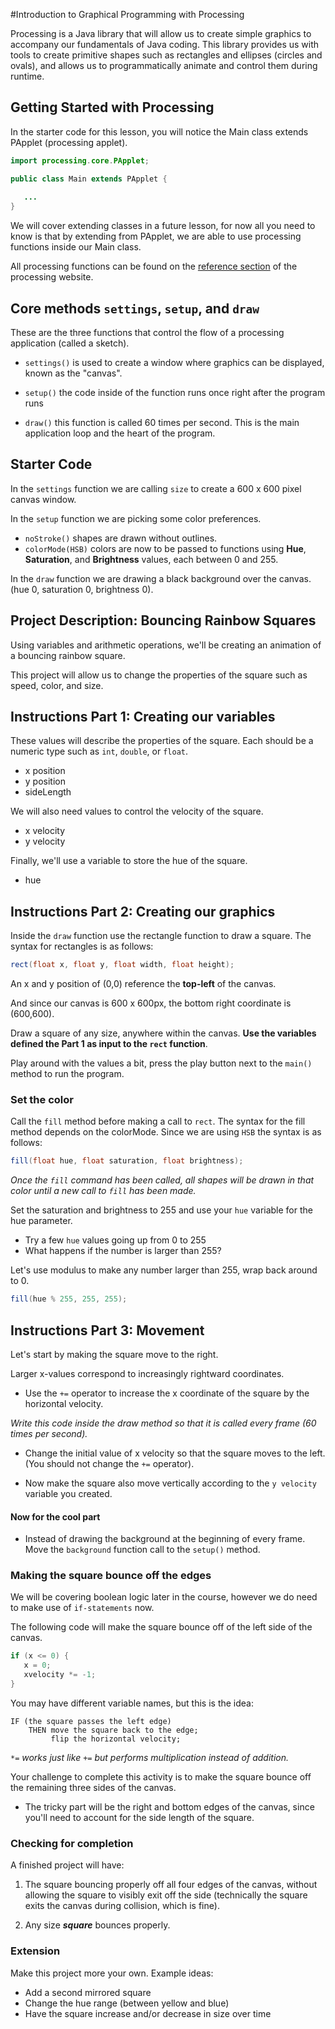 #Introduction to Graphical Programming with Processing

Processing is a Java library that will allow us to create simple 
graphics to accompany our fundamentals of Java coding. 
This library provides us with tools to create primitive shapes such
as rectangles and ellipses (circles and ovals), and allows us to 
programmatically animate and control them during runtime.

## Getting Started with Processing
 In the starter code for this lesson, you will notice the Main class
 extends PApplet (processing applet). 
 
 ```java
import processing.core.PApplet;

public class Main extends PApplet {
    
    ...
}
```
 
 We will cover extending classes
 in a future lesson, for now all you need to know is that by
 extending from PApplet, we are able to use processing functions
 inside our Main class.
 
 All processing functions can be found on the 
 [reference section](https://www.processing.org/reference) of
 the processing website.
 
 ## Core methods `settings`, `setup`, and `draw`
 
 These are the three functions that control the flow of a processing
 application (called a sketch).
 
 * `settings()` is used to create a window where graphics can be 
 displayed, known as the "canvas".
 
 * `setup()` the code inside of the function runs once right after the 
 program runs
 
 * `draw()` this function is called 60 times per second. This is 
 the main application loop and the heart of the program.
 
 ## Starter Code
 
 In the `settings` function we are calling `size` to create a 600
 x 600 pixel canvas window.
 
 In the `setup` function we are picking some color preferences.
 
 - `noStroke()` shapes are drawn without outlines.
 - `colorMode(HSB)` colors are now to be passed to functions using 
 **Hue**, **Saturation**, and **Brightness** values, each between 0 and 255.
 
 In the `draw` function we are drawing a black background over 
 the canvas. (hue 0, saturation 0, brightness 0).
 
 ## Project Description: Bouncing Rainbow Squares
 
 Using variables and arithmetic operations, we'll be creating an
 animation of a bouncing rainbow square.
 
 This project will allow us to change the properties of the
 square such as speed, color, and size.
 
 ## Instructions Part 1: Creating our variables
 
 These values will describe the properties of the square.
 Each should be a numeric type such as `int`, `double`, or `float`.
 
 - x position
 - y position
 - sideLength
 
 We will also need values to control the velocity of the square.
 
 - x velocity
 - y velocity
 
 Finally, we'll use a variable to store the hue of the square.
 
 - hue
 
 ## Instructions Part 2: Creating our graphics
 
 Inside the `draw` function use the rectangle function to draw a
 square. The syntax for rectangles is as follows:
 
 ```java
rect(float x, float y, float width, float height);
```

An x and y position of (0,0) reference the **top-left** of the canvas.

And since our canvas is 600 x 600px, the bottom right coordinate 
is (600,600).

Draw a square of any size, anywhere within the canvas. **Use the 
variables defined the Part 1 as input to the `rect` function**.

Play around with the values a bit, press the play button next to the
`main()` method to run the program.

### Set the color

Call the `fill` method before making a call to `rect`. The syntax
for the fill method depends on the colorMode. Since we are using `HSB`
the syntax is as follows:

```java
fill(float hue, float saturation, float brightness);
```

*Once the `fill` command has been called, all shapes will be drawn in
that color until a new call to `fill` has been made.*

Set the saturation and brightness to 255 and use your `hue` 
variable for the hue parameter.

- Try a few `hue` values going up from 0 to 255
- What happens if the number is larger than 255?

Let's use modulus to make any number larger than 255, wrap back
around to 0.

```java
fill(hue % 255, 255, 255);
```

## Instructions Part 3: Movement

Let's start by making the square move to the right.

Larger x-values correspond to increasingly rightward coordinates.

 * Use the `+=` operator to increase the x coordinate of the square
by the horizontal velocity.

*Write this code inside the draw method so that it is called 
every frame (60 times per second).*

 * Change the initial value of x velocity so that the square
 moves to the left. (You should not change the `+=` operator).
 
 * Now make the square also move vertically according to the 
 `y velocity` variable you created.
 
 #### Now for the cool part
 
 * Instead of drawing the background at the beginning of every frame.
 Move the `background` function call to the `setup()` method.
 
 ### Making the square bounce off the edges
 
 We will be covering boolean logic later in the course, however
 we do need to make use of `if-statements` now.
 
 The following code will make the square bounce off of the left 
 side of the canvas.
 
 ```java
if (x <= 0) {
    x = 0;
    xvelocity *= -1;
}
```

You may have different variable names, but this is the idea:

```
IF (the square passes the left edge)
    THEN move the square back to the edge;
         flip the horizontal velocity;
```

*`*=` works just like `+=` but performs multiplication instead 
of addition.*

Your challenge to complete this activity is to make the square
bounce off the remaining three sides of the canvas.

* The tricky part will be the right and bottom edges of
the canvas, since you'll need to account for the side length
of the square.

### Checking for completion

A finished project will have:
 
 1. The square bouncing properly off all four edges of the 
 canvas, without allowing the square to 
 visibly exit off the side (technically the square exits the
 canvas during collision, which is fine).

 2. Any size ***square*** bounces properly.

### Extension

Make this project more your own. Example ideas:

- Add a second mirrored square
- Change the hue range (between yellow and blue)
- Have the square increase and/or decrease in size over time
